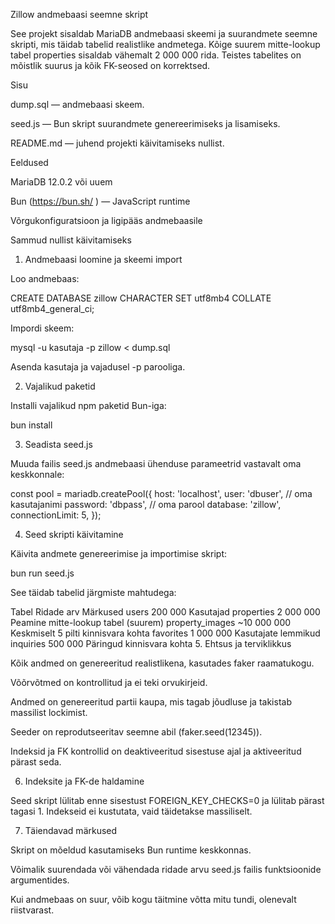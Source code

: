 Zillow andmebaasi seemne skript

See projekt sisaldab MariaDB andmebaasi skeemi ja suurandmete seemne skripti, mis täidab tabelid realistlike andmetega. Kõige suurem mitte-lookup tabel properties sisaldab vähemalt 2 000 000 rida. Teistes tabelites on mõistlik suurus ja kõik FK-seosed on korrektsed.

Sisu

dump.sql — andmebaasi skeem.

seed.js — Bun skript suurandmete genereerimiseks ja lisamiseks.

README.md — juhend projekti käivitamiseks nullist.

Eeldused

MariaDB 12.0.2 või uuem

Bun (https://bun.sh/
) — JavaScript runtime

Võrgukonfiguratsioon ja ligipääs andmebaasile

Sammud nullist käivitamiseks
1. Andmebaasi loomine ja skeemi import

Loo andmebaas:

CREATE DATABASE zillow CHARACTER SET utf8mb4 COLLATE utf8mb4_general_ci;


Impordi skeem:

mysql -u kasutaja -p zillow < dump.sql


Asenda kasutaja ja vajadusel -p parooliga.

2. Vajalikud paketid

Installi vajalikud npm paketid Bun-iga:

bun install

3. Seadista seed.js

Muuda failis seed.js andmebaasi ühenduse parameetrid vastavalt oma keskkonnale:

const pool = mariadb.createPool({
  host: 'localhost',
  user: 'dbuser',       // oma kasutajanimi
  password: 'dbpass',   // oma parool
  database: 'zillow',
  connectionLimit: 5,
});

4. Seed skripti käivitamine

Käivita andmete genereerimise ja importimise skript:

bun run seed.js


See täidab tabelid järgmiste mahtudega:

Tabel	Ridade arv	Märkused
users	200 000	Kasutajad
properties	2 000 000	Peamine mitte-lookup tabel (suurem)
property_images	~10 000 000	Keskmiselt 5 pilti kinnisvara kohta
favorites	1 000 000	Kasutajate lemmikud
inquiries	500 000	Päringud kinnisvara kohta
5. Ehtsus ja terviklikkus

Kõik andmed on genereeritud realistlikena, kasutades faker raamatukogu.

Võõrvõtmed on kontrollitud ja ei teki orvukirjeid.

Andmed on genereeritud partii kaupa, mis tagab jõudluse ja takistab massilist lockimist.

Seeder on reprodutseeritav seemne abil (faker.seed(12345)).

Indeksid ja FK kontrollid on deaktiveeritud sisestuse ajal ja aktiveeritud pärast seda.

6. Indeksite ja FK-de haldamine

Seed skript lülitab enne sisestust FOREIGN_KEY_CHECKS=0 ja lülitab pärast tagasi 1. Indekseid ei kustutata, vaid täidetakse massiliselt.

7. Täiendavad märkused

Skript on mõeldud kasutamiseks Bun runtime keskkonnas.

Võimalik suurendada või vähendada ridade arvu seed.js failis funktsioonide argumentides.

Kui andmebaas on suur, võib kogu täitmine võtta mitu tundi, olenevalt riistvarast.
